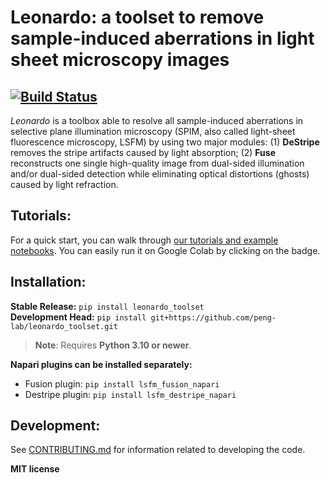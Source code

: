 # Leonardo: a toolset to remove sample-induced aberrations in light sheet microscopy images 

[![Build Status](https://github.com/peng-lab/leonardo_toolset/workflows/Build%20Main/badge.svg)](https://github.com/peng-lab/leonardo_toolset/actions)
---

*Leonardo* is a toolbox able to resolve all sample-induced aberrations in selective plane illumination microscopy (SPIM, also called light-sheet fluorescence microscopy, LSFM) by using two major modules: (1) **DeStripe** removes the stripe artifacts caused by light absorption; (2) **Fuse** reconstructs one single high-quality image from dual-sided illumination and/or dual-sided detection while eliminating optical distortions (ghosts) caused by light refraction. 

## Tutorials:

For a quick start, you can walk through [our tutorials and example notebooks](https://leonardo-toolset.readthedocs.io/en/latest/tutorials.html). You can easily run it on Google Colab by clicking on the badge.

## Installation:

**Stable Release:** `pip install leonardo_toolset`<br>
**Development Head:** `pip install git+https://github.com/peng-lab/leonardo_toolset.git`

> **Note**: Requires **Python 3.10 or newer**.

**Napari plugins can be installed separately:**
- Fusion plugin: `pip install lsfm_fusion_napari`  
- Destripe plugin: `pip install lsfm_destripe_napari`

## Development:

See [CONTRIBUTING.md](CONTRIBUTING.md) for information related to developing the code.

**MIT license**


